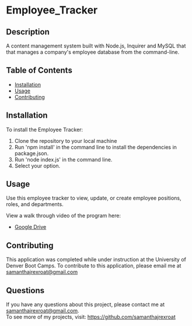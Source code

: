 # Employee_Tracker

## Description
A content management system built with Node.js, Inquirer and MySQL that that manages a company's employee database from the command-line.

## Table of Contents
* [Installation](#installation)
* [Usage](#usage)
* [Contributing](#contributing)

## Installation
To install the Employee Tracker: <ol><li>Clone the repository to your local machine</li><li>Run 'npm install' in the command line to install the dependencies in package.json.</li><li>Run 'node index.js' in the command line.</li><li>Select your option.</li></ol>

## Usage
Use this employee tracker to view, update, or create employee positions, roles, and departments.

View a walk through video of the program here:
* [Google Drive](https://drive.google.com/file/d/1RTSAjjMshhhCZ8ZDkvmn7EDCSmuO0Rp-/view?usp=sharing)

## Contributing
This application was completed while under instruction at the University of Denver Boot Camps.
To contribute to this application, please email me at <samanthajrexroat@gmail.com>

## Questions
If you have any questions about this project, please contact me at samanthajrexroat@gmail.com.<br>
To see more of my projects, visit: https://github.com/samanthajrexroat






